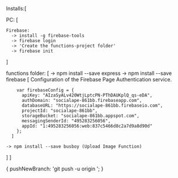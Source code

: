 Installs:[

  PC: [

    Firebase: 
      -> install -g firebase-tools
      -> firebase login
      -> 'Create the functions-project folder'
      -> firebase init
  ]

  functions folder: [
    -> npm install --save express
    -> npm install --save firebase
      [
        Configuration of the Firebase Page Authentication service.

        var firebaseConfig = {
          apiKey: "AIzaSyALv420WtjLptcPN-PThDAUKplQ_qs-eDA",
          authDomain: "socialape-861bb.firebaseapp.com",
          databaseURL: "https://socialape-861bb.firebaseio.com",
          projectId: "socialape-861bb",
          storageBucket: "socialape-861bb.appspot.com",
          messagingSenderId: "495283256056",
          appId: "1:495283256056:web:837c5466d8c2a7d9a8d90d"
        };
      ]

    -> npm install --save busboy (Upload Image Function)
      
  ]
]

{
  pushNewBranch: 'git push -u origin <branch>';
}
